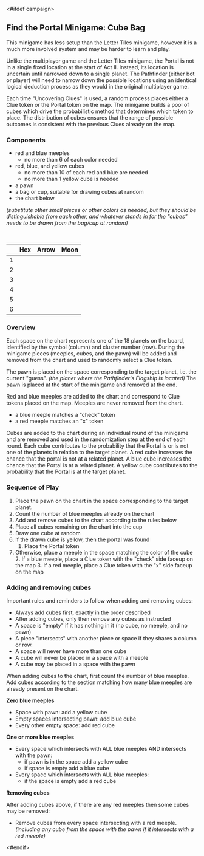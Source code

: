 <#ifdef campaign>
## Find the Portal Minigame: Cube Bag

This minigame has less setup than the Letter Tiles minigame, however it is a much more involved system and may be harder to learn and play.

Unlike the multiplayer game and the Letter Tiles minigame, the Portal is not in a single fixed location at the start of Act II. Instead, its location is uncertain until narrowed down to a single planet. The Pathfinder (either bot or player) will need to narrow down the possible locations using an identical logical deduction process as they would in the original multiplayer game.

Each time "Uncovering Clues" is used, a random process places either a Clue token or the Portal token on the map. The minigame builds a pool of cubes which drive the probabilistic method that determines which token to place. The distribution of cubes ensures that the range of possible outcomes is consistent with the previous Clues already on the map.

### Components

- red and blue meeples
	- no more than 6 of each color needed
- red, blue, and yellow cubes
	- no more than 10 of each red and blue are needed
	- no more than 1 yellow cube is needed
- a pawn
- a bag or cup, suitable for drawing cubes at random
- the chart below

*(substitute other small pieces or other colors as needed, but they should be distinguishable from each other, and whatever stands in for the "cubes" needs to be drawn from the bag/cup at random)*

<br/>

<div class="pagebreak"> </div>

| | Hex | Arrow | Moon |
| - | - | - | - |
| 1 | | | |
| 2 | | | |
| 3 | | | |
| 4 | | | |
| 5 | | | |
| 6 | | | |

### Overview

Each space on the chart represents one of the 18 planets on the board, identified by the symbol (column) and cluster number (row). During the minigame pieces (meeples, cubes, and the pawn) will be added and removed from the chart and used to randomly select a Clue token.

The pawn is placed on the space corresponding to the target planet, i.e. the current "guess".
*(the planet where the Pathfinder's Flagship is located)* The pawn is placed at the start of the minigame and removed at the end.

Red and blue meeples are added to the chart and correspond to Clue tokens placed on the map. Meeples are never removed from the chart.

- a blue meeple matches a "check" token
- a red meeple matches an "x" token

Cubes are added to the chart during an individual round of the minigame and are removed and used in the randomization step at the end of each round. Each cube contributes to the probability that the Portal is or is not one of the planets in relation to the target planet. A red cube increases the chance that the portal is not at a related planet. A blue cube increases the chance that the Portal is at a related planet. A yellow cube contributes to the probability that the Portal is at the target planet.

### Sequence of Play

1. Place the pawn on the chart in the space corresponding to the target planet.
2. Count the number of blue meeples already on the chart
3. Add and remove cubes to the chart according to the rules below
4. Place all cubes remaining on the chart into the cup
5. Draw one cube at random
6. If the drawn cube is yellow, then the portal was found
	1. Place the Portal token
7. Otherwise, place a meeple in the space matching the color of the cube
	2. If a blue meeple, place a Clue token with the "check" side faceup on the map
	3. If a red meeple, place a Clue token with the "x" side faceup on the map

### Adding and removing cubes

Important rules and reminders to follow when adding and removing cubes:

- Always add cubes first, exactly in the order described
- After adding cubes, only then remove any cubes as instructed
- A space is "empty" if it has nothing in it (no cube, no meeple, and no pawn)
- A piece "intersects" with another piece or space if they shares a column or row.
- A space will never have more than one cube
- A cube will never be placed in a space with a meeple
- A cube may be placed in a space with the pawn

When adding cubes to the chart, first count the number of blue meeples. Add cubes according to the section matching how many blue meeples are already present on the chart.

**Zero blue meeples**

- Space with pawn: add a yellow cube
- Empty spaces intersecting pawn: add blue cube
- Every other empty space: add red cube

**One or more blue meeples**

- Every space which intersects with ALL blue meeples AND intersects with the pawn:
	- if pawn is in the space add a yellow cube
	- if space is empty add a blue cube
- Every space which intersects with ALL blue meeples:
	- if the space is empty add a red cube

**Removing cubes**

After adding cubes above, if there are any red meeples then some cubes may be removed:

- Remove cubes from every space intersecting with a red meeple. *(including any cube from the space with the pawn if it intersects with a red meeple)*

<div class="pagebreak"> </div>
<#endif>
